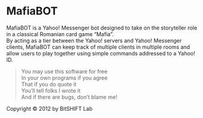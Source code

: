 MafiaBOT
========

MafiaBOT is a Yahoo! Messenger bot designed to take on the storyteller role in a classical Romanian card game “Mafia”.  
By acting as a tier between the Yahoo! servers and Yahoo! Messenger clients, MafiaBOT can keep track of multiple clients in multiple rooms and allow users to play together using simple commands addressed to a Yahoo! ID.  

>  You may use this software for free  
>  In your own programs if you agree  
>  That if you do quote it  
>  You’ll tell folks I wrote it  
>  And if there are bugs, don’t blame me!  

Copyright © 2012 by BitSHIFT Lab  

